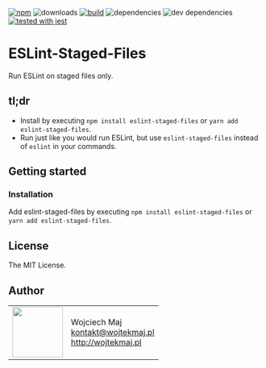 [![npm](https://img.shields.io/npm/v/eslint-staged-files.svg)](https://www.npmjs.com/package/eslint-staged-files) ![downloads](https://img.shields.io/npm/dt/eslint-staged-files.svg) [![build](https://dev.azure.com/wojtekmaj/GitHub%20projects/_apis/build/status/ESLint%20staged%20files%20-%20CI)](https://dev.azure.com/wojtekmaj/GitHub%20projects/_build/latest?definitionId=2) ![dependencies](https://img.shields.io/david/wojtekmaj/eslint-staged-files.svg
) ![dev dependencies](https://img.shields.io/david/dev/wojtekmaj/eslint-staged-files.svg
) [![tested with jest](https://img.shields.io/badge/tested_with-jest-99424f.svg)](https://github.com/facebook/jest)

# ESLint-Staged-Files

Run ESLint on staged files only.

## tl;dr
* Install by executing `npm install eslint-staged-files` or `yarn add eslint-staged-files`.
* Run just like you would run ESLint, but use `eslint-staged-files` instead of `eslint` in your commands.

## Getting started

### Installation

Add eslint-staged-files by executing `npm install eslint-staged-files` or `yarn add eslint-staged-files`.

## License

The MIT License.

## Author

<table>
  <tr>
    <td>
      <img src="https://github.com/wojtekmaj.png?s=100" width="100">
    </td>
    <td>
      Wojciech Maj<br />
      <a href="mailto:kontakt@wojtekmaj.pl">kontakt@wojtekmaj.pl</a><br />
      <a href="http://wojtekmaj.pl">http://wojtekmaj.pl</a>
    </td>
  </tr>
</table>
